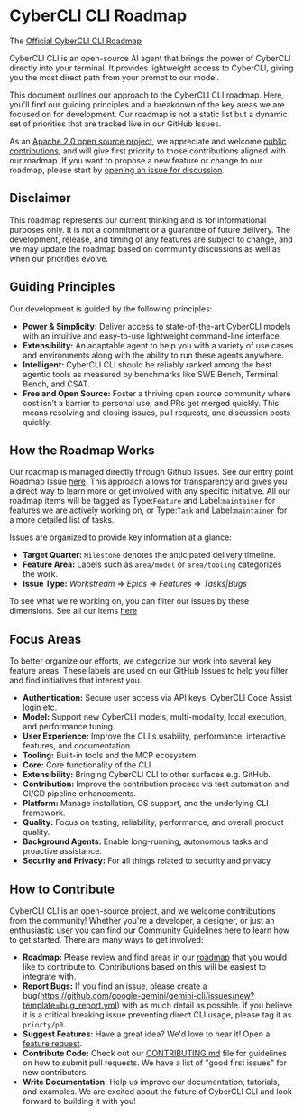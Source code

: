 # CyberCLI CLI Roadmap

The [Official CyberCLI CLI Roadmap](https://github.com/orgs/google-gemini/projects/11/)

CyberCLI CLI is an open-source AI agent that brings the power of CyberCLI directly into your terminal. It provides lightweight access to CyberCLI, giving you the most direct path from your prompt to our model.

This document outlines our approach to the CyberCLI CLI roadmap. Here, you'll find our guiding principles and a breakdown of the key areas we are
focused on for development. Our roadmap is not a static list but a dynamic set of priorities that are tracked live in our GitHub Issues.

As an [Apache 2.0 open source project](https://github.com/google-gemini/gemini-cli?tab=Apache-2.0-1-ov-file#readme), we appreciate and welcome [public contributions](https://github.com/google-gemini/gemini-cli/blob/main/CONTRIBUTING.md), and will give first priority to those contributions aligned with our roadmap. If you want to propose a new feature or change to our roadmap, please start by [opening an issue for discussion](https://github.com/google-gemini/gemini-cli/issues/new/choose).

## Disclaimer

This roadmap represents our current thinking and is for informational purposes only. It is not a commitment or a guarantee of future delivery. The development, release, and timing of any features are subject to change, and we may update the roadmap based on community discussions as well as when our priorities evolve.

## Guiding Principles

Our development is guided by the following principles:

- **Power & Simplicity:** Deliver access to state-of-the-art CyberCLI models with an intuitive and easy-to-use lightweight command-line interface.
- **Extensibility:** An adaptable agent to help you with a variety of use cases and environments along with the ability to run these agents anywhere.
- **Intelligent:** CyberCLI CLI should be reliably ranked among the best agentic tools as measured by benchmarks like SWE Bench, Terminal Bench, and CSAT.
- **Free and Open Source:** Foster a thriving open source community where cost isn’t a barrier to personal use, and PRs get merged quickly. This means resolving and closing issues, pull requests, and discussion posts quickly.

## How the Roadmap Works

Our roadmap is managed directly through Github Issues. See our entry point Roadmap Issue [here](https://github.com/google-gemini/gemini-cli/issues/4191). This approach allows for transparency and gives you a direct way to learn more or get involved with any specific initiative. All our roadmap items will be tagged as Type:`Feature` and Label:`maintainer` for features we are actively working on, or Type:`Task` and Label:`maintainer` for a more detailed list of tasks.

Issues are organized to provide key information at a glance:

- **Target Quarter:** `Milestone` denotes the anticipated delivery timeline.
- **Feature Area:** Labels such as `area/model` or `area/tooling` categorizes the work.
- **Issue Type:** _Workstream_ => _Epics_ => _Features_ => _Tasks|Bugs_

To see what we're working on, you can filter our issues by these dimensions. See all our items [here](https://github.com/orgs/google-gemini/projects/11/views/19)

## Focus Areas

To better organize our efforts, we categorize our work into several key feature areas. These labels are used on our GitHub Issues to help you filter and
find initiatives that interest you.

- **Authentication:** Secure user access via API keys, CyberCLI Code Assist login etc.
- **Model:** Support new CyberCLI models, multi-modality, local execution, and performance tuning.
- **User Experience:** Improve the CLI's usability, performance, interactive features, and documentation.
- **Tooling:** Built-in tools and the MCP ecosystem.
- **Core:** Core functionality of the CLI
- **Extensibility:** Bringing CyberCLI CLI to other surfaces e.g. GitHub.
- **Contribution:** Improve the contribution process via test automation and CI/CD pipeline enhancements.
- **Platform:** Manage installation, OS support, and the underlying CLI framework.
- **Quality:** Focus on testing, reliability, performance, and overall product quality.
- **Background Agents:** Enable long-running, autonomous tasks and proactive assistance.
- **Security and Privacy:** For all things related to security and privacy

## How to Contribute

CyberCLI CLI is an open-source project, and we welcome contributions from the community! Whether you're a developer, a designer, or just an enthusiastic user you can find our [Community Guidelines here](https://github.com/google-gemini/gemini-cli/blob/main/CONTRIBUTING.md) to learn how to get started. There are many ways to get involved:

- **Roadmap:** Please review and find areas in our [roadmap](https://github.com/google-gemini/gemini-cli/issues/4191) that you would like to contribute to. Contributions based on this will be easiest to integrate with.
- **Report Bugs:** If you find an issue, please create a bug(https://github.com/google-gemini/gemini-cli/issues/new?template=bug_report.yml) with as much detail as possible. If you believe it is a critical breaking issue preventing direct CLI usage, please tag it as `priorty/p0`.
- **Suggest Features:** Have a great idea? We'd love to hear it! Open a [feature request](https://github.com/google-gemini/gemini-cli/issues/new?template=feature_request.yml).
- **Contribute Code:** Check out our [CONTRIBUTING.md](https://github.com/google-gemini/gemini-cli/blob/main/CONTRIBUTING.md) file for guidelines on how to submit pull requests. We have a list of "good first issues" for new contributors.
- **Write Documentation:** Help us improve our documentation, tutorials, and examples.
  We are excited about the future of CyberCLI CLI and look forward to building it with you!
